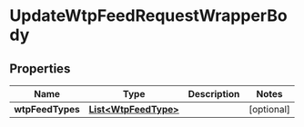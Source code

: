 

# UpdateWtpFeedRequestWrapperBody


## Properties

Name | Type | Description | Notes
------------ | ------------- | ------------- | -------------
**wtpFeedTypes** | [**List&lt;WtpFeedType&gt;**](WtpFeedType.md) |  |  [optional]




